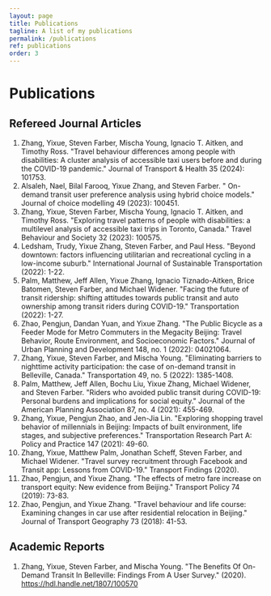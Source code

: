 ```yaml
---
layout: page
title: Publications
tagline: A list of my publications
permalink: /publications
ref: publications
order: 3
---
```


# Publications

## Refereed Journal Articles
1.	Zhang, Yixue, Steven Farber, Mischa Young, Ignacio T. Aitken, and Timothy Ross. "Travel behaviour differences among people with disabilities: A cluster analysis of accessible taxi users before and during the COVID-19 pandemic." Journal of Transport & Health 35 (2024): 101753.
2.	Alsaleh, Nael, Bilal Farooq, Yixue Zhang, and Steven Farber. " On-demand transit user preference analysis using hybrid choice models." Journal of choice modelling 49 (2023): 100451.
3.	Zhang, Yixue, Steven Farber, Mischa Young, Ignacio T. Aitken, and Timothy Ross. "Exploring travel patterns of people with disabilities: a multilevel analysis of accessible taxi trips in Toronto, Canada." Travel Behaviour and Society 32 (2023): 100575.
4.	Ledsham, Trudy, Yixue Zhang, Steven Farber, and Paul Hess. "Beyond downtown: factors influencing utilitarian and recreational cycling in a low-income suburb." International Journal of Sustainable Transportation (2022): 1-22.
5.	Palm, Matthew, Jeff Allen, Yixue Zhang, Ignacio Tiznado-Aitken, Brice Batomen, Steven Farber, and Michael Widener. "Facing the future of transit ridership: shifting attitudes towards public transit and auto ownership among transit riders during COVID-19." Transportation (2022): 1-27.
6.	Zhao, Pengjun, Dandan Yuan, and Yixue Zhang. "The Public Bicycle as a Feeder Mode for Metro Commuters in the Megacity Beijing: Travel Behavior, Route Environment, and Socioeconomic Factors." Journal of Urban Planning and Development 148, no. 1 (2022): 04021064.
7.	Zhang, Yixue, Steven Farber, and Mischa Young. "Eliminating barriers to nighttime activity participation: the case of on-demand transit in Belleville, Canada." Transportation 49, no. 5 (2022): 1385-1408.
8.	Palm, Matthew, Jeff Allen, Bochu Liu, Yixue Zhang, Michael Widener, and Steven Farber. "Riders who avoided public transit during COVID-19: Personal burdens and implications for social equity." Journal of the American Planning Association 87, no. 4 (2021): 455-469.
9.	Zhang, Yixue, Pengjun Zhao, and Jen-Jia Lin. "Exploring shopping travel behavior of millennials in Beijing: Impacts of built environment, life stages, and subjective preferences." Transportation Research Part A: Policy and Practice 147 (2021): 49-60.
10.	Zhang, Yixue, Matthew Palm, Jonathan Scheff, Steven Farber, and Michael Widener. "Travel survey recruitment through Facebook and Transit app: Lessons from COVID-19." Transport Findings (2020).
11.	Zhao, Pengjun, and Yixue Zhang. "The effects of metro fare increase on transport equity: New evidence from Beijing." Transport Policy 74 (2019): 73-83. 
12.	Zhao, Pengjun, and Yixue Zhang. "Travel behaviour and life course: Examining changes in car use after residential relocation in Beijing." Journal of Transport Geography 73 (2018): 41-53.

## Academic Reports
1.	Zhang, Yixue, Steven Farber, and Mischa Young. "The Benefits Of On-Demand Transit In Belleville: Findings From A User Survey." (2020). https://hdl.handle.net/1807/100570
